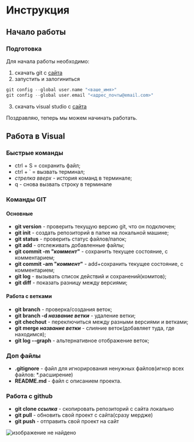 # Инструкция
## Начало работы

### Подготовка
Для начала работы необходимо:
1. скачать git с [сайта](git.com)
2. запустить и залогиниться
```c
git config --global user.name "<ваше_имя>"
git config --global user.email "<адрес_почты@email.com>"
```
3. скачать visual studio c [сайта](stud.com)

Поздравляю, теперь мы можем начинать работать.

## Работа в Visual
### Быстрые команды
- ctrl + S = сохранить файл;
- ctrl + ` = вызвать терминал;
- _стрелка вверх_ - история команд в терминале;
- q - снова вызвать строку в терминале

### Команды GIT
#### Основные
* **git version** - проверить текущую версию git, что он подключен;
* **git init** - создать репозиторий в папке на локальной машине;
* **git status** - проверить статус файлов/папок;
* **git add** - отслеживать добавленные файлы;
* **git commit -m "_коммент_"** - сохранить текущее состояние, с комментарием;
* **git commit -am "_коммент_"** - add+сохранить текущее состояние, с комментарием;
* **git log** - вызывать список действий и сохранений(комитов);
* **git diff** - показать разницу между версиями;

#### Работа с ветками
* **git branch** - проверка/создания веток;
* **git branch -d _название ветки_** - удаление ветки;
* **git chechout** - переключиться между разными версиями и ветками;
* **git merge _название ветки_** - слияние веток(добавляет туда, где находимся);
* **git log --graph** - альтернативное отображение веток;

### Доп файлы
* **.gitignore** - файл для игнорирования ненужных файлов(игнор всех файлов: *.расширение)
* **README.md** - файл с описанием проекта.

### Работа с github
* **git clone _ссылка_** - скопировать репозиторий с сайта локально
* **git pull** - обновить свой проект с сайта(сразу мердже)
* **git push** - отправить свой проект на сайт

![изображение не найдено](git.png)